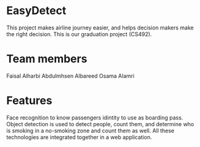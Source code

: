 # EasyDetect
This project makes airline journey easier, and helps decision makers make the right decision. This is our graduation project (CS492).

# Team members 
Faisal Alharbi
Abdulmhsen Albareed
Osama Alamri

# Features 
Face recognition to know passengers idintity to use as boarding pass.
Object detection is used to detect people, count them, and determine who is smoking in a no-smoking zone and count them as well.
All these technologies are integrated together in a web application.
